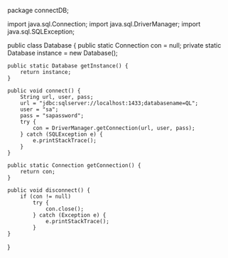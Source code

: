 
package connectDB;

import java.sql.Connection;
import java.sql.DriverManager;
import java.sql.SQLException;

public class Database {
	public static Connection con = null;
	private static Database instance = new Database();

	public static Database getInstance() {
		return instance;
	}

	public void connect() {
		String url, user, pass;
		url = "jdbc:sqlserver://localhost:1433;databasename=QL";
		user = "sa";
		pass = "sapassword";
		try {
			con = DriverManager.getConnection(url, user, pass);
		} catch (SQLException e) {
			e.printStackTrace();
		}
	}

	public static Connection getConnection() {
		return con;
	}

	public void disconnect() {
		if (con != null)
			try {
				con.close();
			} catch (Exception e) {
				e.printStackTrace();
			}
	}
}
